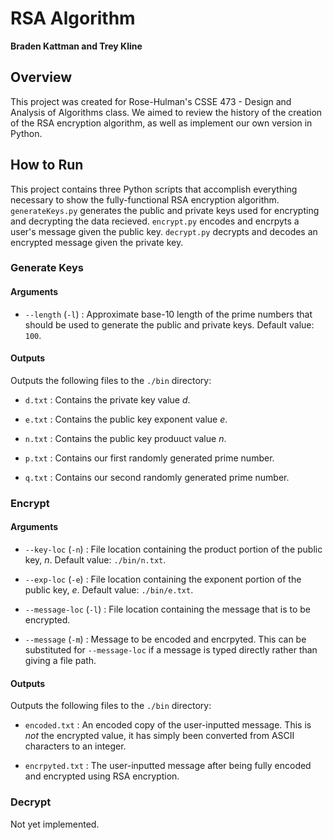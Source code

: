 # RSA Algorithm

**Braden Kattman and Trey Kline**

## Overview

This project was created for Rose-Hulman's CSSE 473 - Design and Analysis of Algorithms class. We aimed to review the history of the creation of the RSA encryption algorithm, as well as implement our own version in Python.

## How to Run

This project contains three Python scripts that accomplish everything necessary to show the fully-functional RSA encryption algorithm.
``generateKeys.py`` generates the public and private keys used for encrypting and decrypting the data recieved. ``encrypt.py`` encodes and encrpyts a user's message given the public key. ``decrypt.py`` decrypts and decodes an encrypted message given the private key.

### Generate Keys

#### Arguments

 - ``--length`` (``-l``) : Approximate base-10 length of the prime numbers that should be used to generate the public and private keys. Default value: ``100``.

#### Outputs

Outputs the following files to the ``./bin`` directory:

 - ``d.txt`` : Contains the private key value *d*.

 - ``e.txt`` : Contains the public key exponent value *e*.

 - ``n.txt`` : Contains the public key produuct value *n*.

 - ``p.txt`` : Contains our first randomly generated prime number.

 - ``q.txt`` : Contains our second randomly generated prime number.

### Encrypt

#### Arguments

 - ``--key-loc`` (``-n``) : File location containing the product portion of the public key, *n*. Default value: ``./bin/n.txt``.

 - ``--exp-loc`` (``-e``) : File location containing the exponent portion of the public key, *e*. Default value: ``./bin/e.txt``.

 - ``--message-loc`` (``-l``) : File location containing the message that is to be encrypted.

 - ``--message`` (``-m``) : Message to be encoded and encrpyted. This can be substituted for ``--message-loc`` if a message is typed directly rather than giving a file path.

#### Outputs

Outputs the following files to the ``./bin`` directory:

 - ``encoded.txt`` : An encoded copy of the user-inputted message. This is *not* the encrypted value, it has simply been converted from ASCII characters to an integer.

 - ``encrpyted.txt`` : The user-inputted message after being fully encoded and encrypted using RSA encryption.

### Decrypt

Not yet implemented.
